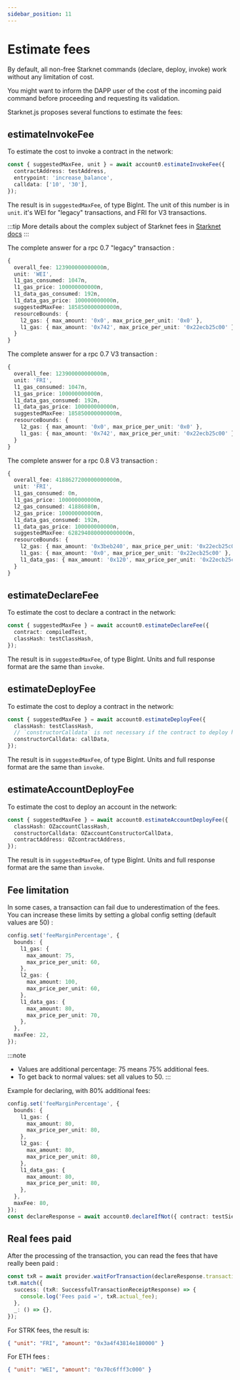 ```yaml
---
sidebar_position: 11
---
```


# Estimate fees

By default, all non-free Starknet commands (declare, deploy, invoke) work without any limitation of cost.

You might want to inform the DAPP user of the cost of the incoming paid command before proceeding and requesting its validation.

Starknet.js proposes several functions to estimate the fees:

## estimateInvokeFee

To estimate the cost to invoke a contract in the network:

```typescript
const { suggestedMaxFee, unit } = await account0.estimateInvokeFee({
  contractAddress: testAddress,
  entrypoint: 'increase_balance',
  calldata: ['10', '30'],
});
```

The result is in `suggestedMaxFee`, of type BigInt. The unit of this number is in `unit`. it's WEI for "legacy" transactions, and FRI for V3 transactions.

:::tip
More details about the complex subject of Starknet fees in [Starknet docs](https://docs.starknet.io/architecture-and-concepts/network-architecture/fee-mechanism/)
:::

The complete answer for a rpc 0.7 "legacy" transaction :

```typescript
{
  overall_fee: 123900000000000n,
  unit: 'WEI',
  l1_gas_consumed: 1047n,
  l1_gas_price: 100000000000n,
  l1_data_gas_consumed: 192n,
  l1_data_gas_price: 100000000000n,
  suggestedMaxFee: 185850000000000n,
  resourceBounds: {
    l2_gas: { max_amount: '0x0', max_price_per_unit: '0x0' },
    l1_gas: { max_amount: '0x742', max_price_per_unit: '0x22ecb25c00' }
  }
}
```

The complete answer for a rpc 0.7 V3 transaction :

```typescript
{
  overall_fee: 123900000000000n,
  unit: 'FRI',
  l1_gas_consumed: 1047n,
  l1_gas_price: 100000000000n,
  l1_data_gas_consumed: 192n,
  l1_data_gas_price: 100000000000n,
  suggestedMaxFee: 185850000000000n,
  resourceBounds: {
    l2_gas: { max_amount: '0x0', max_price_per_unit: '0x0' },
    l1_gas: { max_amount: '0x742', max_price_per_unit: '0x22ecb25c00' }
  }
}
```

The complete answer for a rpc 0.8 V3 transaction :

```typescript
{
  overall_fee: 4188627200000000000n,
  unit: 'FRI',
  l1_gas_consumed: 0n,
  l1_gas_price: 100000000000n,
  l2_gas_consumed: 41886080n,
  l2_gas_price: 100000000000n,
  l1_data_gas_consumed: 192n,
  l1_data_gas_price: 100000000000n,
  suggestedMaxFee: 6282940800000000000n,
  resourceBounds: {
    l2_gas: { max_amount: '0x3beb240', max_price_per_unit: '0x22ecb25c00' },
    l1_gas: { max_amount: '0x0', max_price_per_unit: '0x22ecb25c00' },
    l1_data_gas: { max_amount: '0x120', max_price_per_unit: '0x22ecb25c00' }
  }
}
```

## estimateDeclareFee

To estimate the cost to declare a contract in the network:

```typescript
const { suggestedMaxFee } = await account0.estimateDeclareFee({
  contract: compiledTest,
  classHash: testClassHash,
});
```

The result is in `suggestedMaxFee`, of type BigInt. Units and full response format are the same than `invoke`.

## estimateDeployFee

To estimate the cost to deploy a contract in the network:

```typescript
const { suggestedMaxFee } = await account0.estimateDeployFee({
  classHash: testClassHash,
  // `constructorCalldata` is not necessary if the contract to deploy has no constructor
  constructorCalldata: callData,
});
```

The result is in `suggestedMaxFee`, of type BigInt. Units and full response format are the same than `invoke`.

## estimateAccountDeployFee

To estimate the cost to deploy an account in the network:

```typescript
const { suggestedMaxFee } = await account0.estimateAccountDeployFee({
  classHash: OZaccountClassHash,
  constructorCalldata: OZaccountConstructorCallData,
  contractAddress: OZcontractAddress,
});
```

The result is in `suggestedMaxFee`, of type BigInt. Units and full response format are the same than `invoke`.

## Fee limitation

In some cases, a transaction can fail due to underestimation of the fees. You can increase these limits by setting a global config setting (default values are 50) :

```typescript
config.set('feeMarginPercentage', {
  bounds: {
    l1_gas: {
      max_amount: 75,
      max_price_per_unit: 60,
    },
    l2_gas: {
      max_amount: 100,
      max_price_per_unit: 60,
    },
    l1_data_gas: {
      max_amount: 80,
      max_price_per_unit: 70,
    },
  },
  maxFee: 22,
});
```

:::note

- Values are additional percentage: 75 means 75% additional fees.
- To get back to normal values: set all values to 50.
  :::

Example for declaring, with 80% additional fees:

```typescript
config.set('feeMarginPercentage', {
  bounds: {
    l1_gas: {
      max_amount: 80,
      max_price_per_unit: 80,
    },
    l2_gas: {
      max_amount: 80,
      max_price_per_unit: 80,
    },
    l1_data_gas: {
      max_amount: 80,
      max_price_per_unit: 80,
    },
  },
  maxFee: 80,
});
const declareResponse = await account0.declareIfNot({ contract: testSierra, casm: testCasm });
```

## Real fees paid

After the processing of the transaction, you can read the fees that have really been paid :

```typescript
const txR = await provider.waitForTransaction(declareResponse.transaction_hash);
txR.match({
  success: (txR: SuccessfulTransactionReceiptResponse) => {
    console.log('Fees paid =', txR.actual_fee);
  },
  _: () => {},
});
```

For STRK fees, the result is:

```json
{ "unit": "FRI", "amount": "0x3a4f43814e180000" }
```

For ETH fees :

```json
{ "unit": "WEI", "amount": "0x70c6fff3c000" }
```
